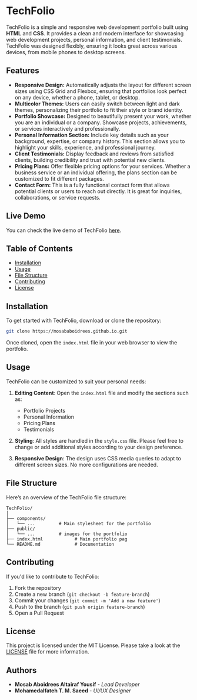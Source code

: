 
# **TechFolio**

TechFolio is a simple and responsive web development portfolio built using **HTML** and **CSS**. It provides a clean and modern interface for showcasing web development projects, personal information, and client testimonials. TechFolio was designed flexibly, ensuring it looks great across various devices, from mobile phones to desktop screens.

## **Features**

- **Responsive Design:** Automatically adjusts the layout for different screen sizes using CSS Grid and Flexbox, ensuring that portfolios look perfect on any device, whether a phone, tablet, or desktop.
- **Multicolor Themes:** Users can easily switch between light and dark themes, personalizing their portfolio to fit their style or brand identity.
- **Portfolio Showcase:** Designed to beautifully present your work, whether you are an individual or a company. Showcase projects, achievements, or services interactively and professionally.
- **Personal Information Section:** Include key details such as your background, expertise, or company history. This section allows you to highlight your skills, experience, and professional journey.
- **Client Testimonials:** Display feedback and reviews from satisfied clients, building credibility and trust with potential new clients.
- **Pricing Plans:** Offer flexible pricing options for your services. Whether a business service or an individual offering, the plans section can be customized to fit different packages.
- **Contact Form:** This is a fully functional contact form that allows potential clients or users to reach out directly. It is great for inquiries, collaborations, or service requests.

## **Live Demo**

You can check the live demo of TechFolio [here](https://techfolio.mosab.tech/).

## **Table of Contents**

- [Installation](#installation)
- [Usage](#usage)
- [File Structure](#file-structure)
- [Contributing](#contributing)
- [License](#license)

## **Installation**

To get started with TechFolio, download or clone the repository:

```bash
git clone https://mosababoidrees.github.io.git
```

Once cloned, open the `index.html` file in your web browser to view the portfolio.

## **Usage**

TechFolio can be customized to suit your personal needs:

1. **Editing Content**: Open the `index.html` file and modify the sections such as:
   - Portfolio Projects
   - Personal Information
   - Pricing Plans
   - Testimonials

2. **Styling**: All styles are handled in the `style.css` file. Please feel free to change or add additional styles according to your design preference.

3. **Responsive Design**: The design uses CSS media queries to adapt to different screen sizes. No more configurations are needed.

## **File Structure**

Here’s an overview of the TechFolio file structure:

```
TechFolio/
│
├── components/
│   └── ...         # Main stylesheet for the portfolio
├── public/
│   └── ...         # images for the portfolio
├── index.html            # Main portfolio pag
└── README.md             # Documentation
```

## **Contributing**

If you'd like to contribute to TechFolio:

1. Fork the repository
2. Create a new branch (`git checkout -b feature-branch`)
3. Commit your changes (`git commit -m 'Add a new feature'`)
4. Push to the branch (`git push origin feature-branch`)
5. Open a Pull Request

## **License**

This project is licensed under the MIT License. Please take a look at the [LICENSE](LICENSE) file for more information.

## **Authors**

- **Mosab Aboidrees Altairaf Yousif** - *Lead Developer*
- **Mohamedalfateh T. M. Saeed** - *UI/UX Designer*
